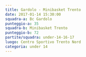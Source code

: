 ```yaml
---
title: Gardolo - Minibasket Trento
date: 2017-01-14 15:30:00
squadra-a: Bc Gardolo
punteggio-a: 35
squadra-b: Minibasket Trento
punteggio-b: 72
partite/squadra: under-14-16-17
luogo: Centro Sportivo Trento Nord
categoria: under 14
---
```

